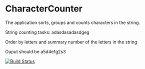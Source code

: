 # CharacterCounter
The application sorts, groups and counts characters in the string.

String counting tasks:
adasdasadasdgeg

Order by letters and summary number of the letters in the string

Ouput should be
a5d4e1g2s3

[![Build Status](https://travis-ci.org/AgentSir/CharacterCounter.svg?branch=master)](https://travis-ci.org/AgentSir/CharacterCounter)

